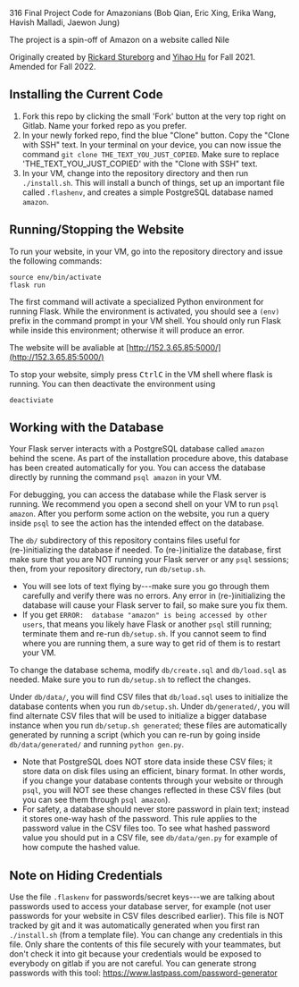 316 Final Project Code for Amazonians (Bob Qian, Eric Xing, Erika Wang, Havish Malladi, Jaewon Jung)

The project is a spin-off of Amazon on a website called Nile

Originally created by [Rickard Stureborg](http://www.rickard.stureborg.com) and [Yihao Hu](https://www.linkedin.com/in/yihaoh/) for Fall 2021.
Amended for Fall 2022.

## Installing the Current Code

1. Fork this repo by clicking the small 'Fork' button at the very top right on Gitlab.
   Name your forked repo as you prefer.
2. In your newly forked repo, find the blue "Clone" button.
   Copy the "Clone with SSH" text.
   In your terminal on your device, you can now issue the command `git clone THE_TEXT_YOU_JUST_COPIED`.
   Make sure to replace 'THE_TEXT_YOU_JUST_COPIED' with the "Clone with SSH" text.
3. In your VM, change into the repository directory and then run `./install.sh`.
   This will install a bunch of things, set up an important file called `.flashenv`, and creates a simple PostgreSQL database named `amazon`.

## Running/Stopping the Website

To run your website, in your VM, go into the repository directory and issue the following commands:
```
source env/bin/activate
flask run
```
The first command will activate a specialized Python environment for running Flask.
While the environment is activated, you should see a `(env)` prefix in the command prompt in your VM shell.
You should only run Flask while inside this environment; otherwise it will produce an error.

The website will be avaliable at [http://152.3.65.85:5000/](http://152.3.65.85:5000/)

To stop your website, simply press <kbd>Ctrl</kbd><kbd>C</kbd> in the VM shell where flask is running.
You can then deactivate the environment using
```
deactiviate
```

## Working with the Database

Your Flask server interacts with a PostgreSQL database called `amazon` behind the scene.
As part of the installation procedure above, this database has been created automatically for you.
You can access the database directly by running the command `psql amazon` in your VM.

For debugging, you can access the database while the Flask server is running.
We recommend you open a second shell on your VM to run `psql amazon`.
After you perform some action on the website, you run a query inside `psql` to see the action has the intended effect on the database.

The `db/` subdirectory of this repository contains files useful for (re-)initializing the database if needed.
To (re-)initialize the database, first make sure that you are NOT running your Flask server or any `psql` sessions; then, from your repository directory, run `db/setup.sh`.
* You will see lots of text flying by---make sure you go through them carefully and verify there was no errors.
  Any error in (re-)initializing the database will cause your Flask server to fail, so make sure you fix them.
* If you get `ERROR:  database "amazon" is being accessed by other users`, that means you likely have Flask or another `psql` still running; terminate them and re-run `db/setup.sh`.
  If you cannot seem to find where you are running them, a sure way to get rid of them is to restart your VM.

To change the database schema, modify `db/create.sql` and `db/load.sql` as needed.
Make sure you to run `db/setup.sh` to reflect the changes.

Under `db/data/`, you will find CSV files that `db/load.sql` uses to initialize the database contents when you run `db/setup.sh`.
Under `db/generated/`, you will find alternate CSV files that will be used to initialize a bigger database instance when you run `db/setup.sh generated`; these files are automatically generated by running a script (which you can re-run by going inside `db/data/generated/` and running `python gen.py`.
* Note that PostgreSQL does NOT store data inside these CSV files; it store data on disk files using an efficient, binary format.
  In other words, if you change your database contents through your website or through `psql`, you will NOT see these changes reflected in these CSV files (but you can see them through `psql amazon`).
* For safety, a database should never store password in plain text; instead it stores one-way hash of the password.
  This rule applies to the password value in the CSV files too.
  To see what hashed password value you should put in a CSV file, see `db/data/gen.py` for example of how compute the hashed value.

## Note on Hiding Credentials

Use the file `.flaskenv` for passwords/secret keys---we are talking about passwords used to access your database server, for example (not user passwords for your website in CSV files described earlier).
This file is NOT tracked by git and it was automatically generated when you first ran `./install.sh` (from a template file).
You can change any credentials in this file.
Only share the contents of this file securely with your teammates, but don't check it into git because your credentials would be exposed to everybody on gitlab if you are not careful.
You can generate strong passwords with this tool: https://www.lastpass.com/password-generator

